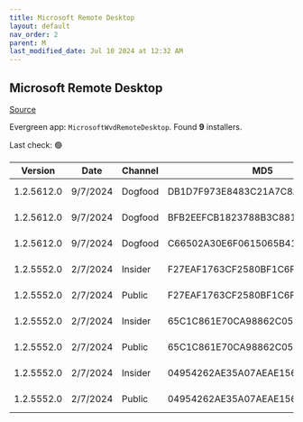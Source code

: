 ```yaml
---
title: Microsoft Remote Desktop
layout: default
nav_order: 2
parent: M
last_modified_date: Jul 10 2024 at 12:32 AM
---
```


## Microsoft Remote Desktop

[Source](https://docs.microsoft.com/en-us/azure/virtual-desktop/connect-windows-7-10)

Evergreen app: `MicrosoftWvdRemoteDesktop`. Found **9** installers.

Last check: 🟢

| Version    | Date     | Channel | MD5                              | Sha2                                                                                                                             | Architecture | Filename                           | URI                                                                                                                                    |
| ---------- | -------- | ------- | -------------------------------- | -------------------------------------------------------------------------------------------------------------------------------- | ------------ | ---------------------------------- | -------------------------------------------------------------------------------------------------------------------------------------- |
| 1.2.5612.0 | 9/7/2024 | Dogfood | DB1D7F973E8483C21A7C8A43F288203C | AE6BF079B1F492CB851AD6A73BC69DA3D7B7A334721D7E7C243C5661DFA4C5FA15F337922011C3548269F642A734A9A48B10DA14D0B426BAD10DEC0B54CADA04 | ARM64        | RemoteDesktop_1.2.5612.0_ARM64.msi | [https://query.prod.cms.rt.microsoft.com/cms/api/am/binary/RW1mSi8](https://query.prod.cms.rt.microsoft.com/cms/api/am/binary/RW1mSi8) |
| 1.2.5612.0 | 9/7/2024 | Dogfood | BFB2EEFCB1823788B3C881E40A7FAEB5 | 1BFE0688F161ADB6E0FBDA2C25BBB8613003F42ED15AB22A1D5505F992B0A43898DBA4FB1DCD35DC1A80195D27335FE5DEFB437A406E578C6D034AE2C10BBE48 | x64          | RemoteDesktop_1.2.5612.0_x64.msi   | [https://query.prod.cms.rt.microsoft.com/cms/api/am/binary/RW1mPHZ](https://query.prod.cms.rt.microsoft.com/cms/api/am/binary/RW1mPHZ) |
| 1.2.5612.0 | 9/7/2024 | Dogfood | C66502A30E6F0615065B4147913CEB93 | D315973454DC88B81DABDFFBCA4B91EE4D105663AF1557475D9462F32960E1712EF202BE74C4C89DABBC99AD2B037621D3F8F719C92E9076342E17627F10F807 | x86          | RemoteDesktop_1.2.5612.0_x86.msi   | [https://query.prod.cms.rt.microsoft.com/cms/api/am/binary/RW1mPHY](https://query.prod.cms.rt.microsoft.com/cms/api/am/binary/RW1mPHY) |
| 1.2.5552.0 | 2/7/2024 | Insider | F27EAF1763CF2580BF1C6F0DC23EFCA8 | 6CE5850BA7BDB4F6EADF66A7CF1E0608D394D687E2686896770C27EA919B8CE3775418278D3F039E0ACA6319E692B885220E2EA985CB8FF1A6D469EB82DB7ACA | ARM64        | RemoteDesktop_1.2.5552.0_ARM64.msi | [https://query.prod.cms.rt.microsoft.com/cms/api/am/binary/RW1mSYm](https://query.prod.cms.rt.microsoft.com/cms/api/am/binary/RW1mSYm) |
| 1.2.5552.0 | 2/7/2024 | Public  | F27EAF1763CF2580BF1C6F0DC23EFCA8 | 6CE5850BA7BDB4F6EADF66A7CF1E0608D394D687E2686896770C27EA919B8CE3775418278D3F039E0ACA6319E692B885220E2EA985CB8FF1A6D469EB82DB7ACA | ARM64        | RemoteDesktop_1.2.5552.0_ARM64.msi | [https://query.prod.cms.rt.microsoft.com/cms/api/am/binary/RW1mSYm](https://query.prod.cms.rt.microsoft.com/cms/api/am/binary/RW1mSYm) |
| 1.2.5552.0 | 2/7/2024 | Insider | 65C1C861E70CA98862C053FFF74D5506 | D80F81FC3903072A80095C7E8EE4F587529BC7EF95EE242F8E9B1429C78FABD3535BAEF58369B91C90F77B57DB8740EF9F893864D463227D41F7D84EBDB590FF | x64          | RemoteDesktop_1.2.5552.0_x64.msi   | [https://query.prod.cms.rt.microsoft.com/cms/api/am/binary/RW1mLqA](https://query.prod.cms.rt.microsoft.com/cms/api/am/binary/RW1mLqA) |
| 1.2.5552.0 | 2/7/2024 | Public  | 65C1C861E70CA98862C053FFF74D5506 | D80F81FC3903072A80095C7E8EE4F587529BC7EF95EE242F8E9B1429C78FABD3535BAEF58369B91C90F77B57DB8740EF9F893864D463227D41F7D84EBDB590FF | x64          | RemoteDesktop_1.2.5552.0_x64.msi   | [https://query.prod.cms.rt.microsoft.com/cms/api/am/binary/RW1mLqA](https://query.prod.cms.rt.microsoft.com/cms/api/am/binary/RW1mLqA) |
| 1.2.5552.0 | 2/7/2024 | Insider | 04954262AE35A07AEAE1568D480ABBE6 | 29F89A81DC44E82C8F9C03781A7E1C48EE201F81F70C83E55037639854D99B0F465E9A135ABC4A5E1BC1B95310067AC81249DAC8946522D5B6356BB425FFB46E | x86          | RemoteDesktop_1.2.5552.0_x86.msi   | [https://query.prod.cms.rt.microsoft.com/cms/api/am/binary/RW1mLqB](https://query.prod.cms.rt.microsoft.com/cms/api/am/binary/RW1mLqB) |
| 1.2.5552.0 | 2/7/2024 | Public  | 04954262AE35A07AEAE1568D480ABBE6 | 29F89A81DC44E82C8F9C03781A7E1C48EE201F81F70C83E55037639854D99B0F465E9A135ABC4A5E1BC1B95310067AC81249DAC8946522D5B6356BB425FFB46E | x86          | RemoteDesktop_1.2.5552.0_x86.msi   | [https://query.prod.cms.rt.microsoft.com/cms/api/am/binary/RW1mLqB](https://query.prod.cms.rt.microsoft.com/cms/api/am/binary/RW1mLqB) |
